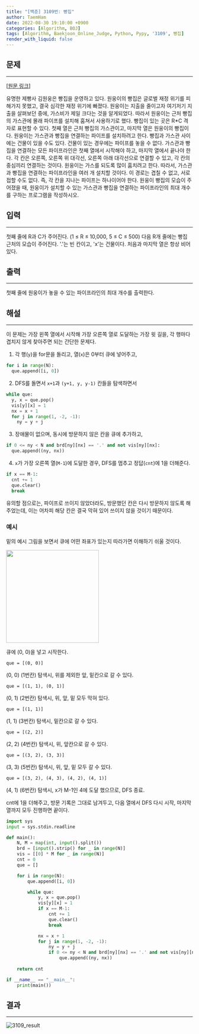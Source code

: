 ```yaml
---
title: "[백준] 3109번: 빵집"
author: TaemHam
date: 2022-08-30 19:10:00 +0900
categories: [Algorithm, BOJ]
tags: [Algorithm, Baekjoon_Online_Judge, Python, Pypy, '3109', 빵집]
render_with_liquid: false
---
```



## **문제**
***
[[원문 링크](https://www.acmicpc.net/problem/3109)]

유명한 제빵사 김원웅은 빵집을 운영하고 있다. 원웅이의 빵집은 글로벌 재정 위기를 피해가지 못했고, 결국 심각한 재정 위기에 빠졌다.
원웅이는 지출을 줄이고자 여기저기 지출을 살펴보던 중에, 가스비가 제일 크다는 것을 알게되었다. 따라서 원웅이는 근처 빵집의 가스관에 몰래 파이프를 설치해 훔쳐서 사용하기로 했다.
빵집이 있는 곳은 R*C 격자로 표현할 수 있다. 첫째 열은 근처 빵집의 가스관이고, 마지막 열은 원웅이의 빵집이다.
원웅이는 가스관과 빵집을 연결하는 파이프를 설치하려고 한다. 빵집과 가스관 사이에는 건물이 있을 수도 있다. 건물이 있는 경우에는 파이프를 놓을 수 없다.
가스관과 빵집을 연결하는 모든 파이프라인은 첫째 열에서 시작해야 하고, 마지막 열에서 끝나야 한다. 각 칸은 오른쪽, 오른쪽 위 대각선, 오른쪽 아래 대각선으로 연결할 수 있고, 각 칸의 중심끼리 연결하는 것이다.
원웅이는 가스를 되도록 많이 훔치려고 한다. 따라서, 가스관과 빵집을 연결하는 파이프라인을 여러 개 설치할 것이다. 이 경로는 겹칠 수 없고, 서로 접할 수도 없다. 즉, 각 칸을 지나는 파이프는 하나이어야 한다.
원웅이 빵집의 모습이 주어졌을 때, 원웅이가 설치할 수 있는 가스관과 빵집을 연결하는 파이프라인의 최대 개수를 구하는 프로그램을 작성하시오.

## **입력**
***
첫째 줄에 R과 C가 주어진다. (1 ≤ R ≤ 10,000, 5 ≤ C ≤ 500)
다음 R개 줄에는 빵집 근처의 모습이 주어진다. '.'는 빈 칸이고, 'x'는 건물이다. 처음과 마지막 열은 항상 비어있다.

## **출력**
***
첫째 줄에 원웅이가 놓을 수 있는 파이프라인의 최대 개수를 출력한다.

## **해설**
***
이 문제는 가장 왼쪽 열에서 시작해 가장 오른쪽 열로 도달하는 가장 윗 길을, 각 행마다 겹치지 않게 찾아주면 되는 간단한 문제다.
1. 각 행(`y`)을 for문을 돌리고, 열(`x`)은 0부터 큐에 넣어주고,
```python
for i in range(N):
  que.append([i, 0])
```
2. DFS를 돌면서 `x+1`과 `(y+1, y, y-1)` 칸들을 탐색하면서
```python
while que:
  y, x = que.pop()
  vis[y][x] = 1
  nx = x + 1
  for j in range(1, -2, -1):
    ny = y + j
```
3. 장애물이 없으며, 동시에 방문하지 않은 칸을 큐에 추가하고,
```python
if 0 <= ny < N and brd[ny][nx] == '.' and not vis[ny][nx]:
  que.append((ny, nx))
```
4. `x`가 가장 오른쪽 열(`M-1`)에 도달한 경우, DFS를 멈추고 정답(`cnt`)에 1을 더해준다.
```python
if x == M-1:
  cnt += 1
  que.clear()
  break
```

유의할 점으로는, 파이프로 쓰이지 않았더라도, 방문했던 칸은 다시 방문하지 않도록 해주었는데, 이는 어차피 해당 칸은 결국 막혀 있어 쓰이지 않을 것이기 때문이다.

### 예시

밑의 예시 그림을 보면서 큐에 어떤 좌표가 있는지 따라가면 이해하기 쉬울 것이다.

<img src="https://user-images.githubusercontent.com/95671168/187438218-1514fb97-73ff-4aee-9991-312e8ecb4de3.jpg" width="250" height="250"/>

큐에 (0, 0)을 넣고 시작한다. 

`que = [(0, 0)]`

(0, 0) (1번칸) 탐색시, 위를 제외한 앞, 밑칸으로 갈 수 있다.

`que = [(1, 1), (0, 1)]`

(0, 1) (2번칸) 탐색시, 위, 앞, 밑 모두 막혀 있다. 

`que = [(1, 1)]`

(1, 1) (3번칸) 탐색시, 밑칸으로 갈 수 있다.

`que = [(2, 2)]`

(2, 2) (4번칸) 탐색시, 위, 앞칸으로 갈 수 있다.

`que = [(3, 2), (3, 3)]`

(3, 3) (5번칸) 탐색시, 위, 앞, 밑 모두 갈 수 있다.

`que = [(3, 2), (4, 3), (4, 2), (4, 1)]`

(4, 1) (6번칸) 탐색시, x가 M-1인 4에 도달 했으므로, DFS 종료.

cnt에 1을 더해주고, 방문 기록은 그대로 남겨두고, 다음 열에서 DFS 다시 시작, 마지막 열까지 모두 진행하면 끝이다.

```python
import sys
input = sys.stdin.readline

def main():
    N, M = map(int, input().split())
    brd = [input().strip() for _ in range(N)]
    vis = [[0] * M for _ in range(N)]
    cnt = 0
    que = []

    for i in range(N):
        que.append([i, 0])

        while que:
            y, x = que.pop()
            vis[y][x] = 1
            if x == M-1:
                cnt += 1
                que.clear()
                break

            nx = x + 1
            for j in range(1, -2, -1):
                ny = y + j
                if 0 <= ny < N and brd[ny][nx] == '.' and not vis[ny][nx]:
                    que.append((ny, nx))
    
    return cnt

if __name__ == "__main__":
    print(main())
```

## 결과
***

![3109_result](https://user-images.githubusercontent.com/95671168/187448323-5eb48e9d-4a96-43e3-9f71-3846d8c2f777.PNG)